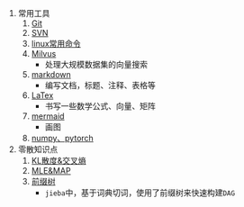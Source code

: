 1. 常用工具
    1. [Git](其他/Git.md)
    2. [SVN](其他/SVN.md)
    3. [linux常用命令](其他/linux.md)
    4. [Milvus](其他/Milvus.md)
        - 处理大规模数据集的向量搜索
    5. [markdown](其他/markdown.md)
        - 编写文档，标题、注释、表格等
    6. [LaTex](其他/LaTex.md)
        - 书写一些数学公式、向量、矩阵
    7. [mermaid](其他/mermaid.md)
        - 画图
    8. [numpy、pytorch](其他/数据操作.md)
2. 零散知识点
    1. [KL散度&交叉熵](其他/KL散度&交叉熵.md)
    2. [MLE&MAP](其他/MLE&MAP.md)
    3. [前缀树](其他/前缀树.md)
        - `jieba`中，基于词典切词，使用了前缀树来快速构建`DAG`


